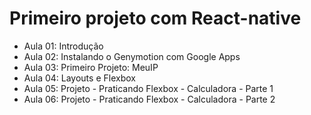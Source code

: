 # Primeiro projeto com React-native

- Aula 01: Introdução
- Aula 02: Instalando o Genymotion com Google Apps
- Aula 03: Primeiro Projeto: MeuIP 
- Aula 04: Layouts e Flexbox
- Aula 05: Projeto - Praticando Flexbox - Calculadora - Parte 1
- Aula 06: Projeto - Praticando Flexbox - Calculadora - Parte 2